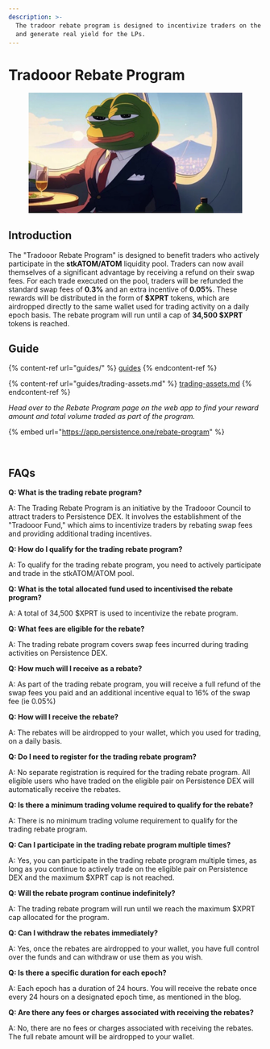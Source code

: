 ```yaml
---
description: >-
  The tradoor rebate program is designed to incentivize traders on the platform
  and generate real yield for the LPs.
---
```


# Tradooor Rebate Program

<figure><img src="../.gitbook/assets/image.webp" alt=""><figcaption></figcaption></figure>

## Introduction

The "Tradooor Rebate Program" is designed to benefit traders who actively participate in the **stkATOM/ATOM** liquidity pool. Traders can now avail themselves of a significant advantage by receiving a refund on their swap fees. For each trade executed on the pool, traders will be refunded the standard swap fees of **0.3%** and an extra incentive of **0.05%**. These rewards will be distributed in the form of **$XPRT** tokens, which are airdropped directly to the same wallet used for trading activity on a daily epoch basis. The rebate program will run until a cap of **34,500 $XPRT** tokens is reached.

## Guide

{% content-ref url="guides/" %}
[guides](guides/)
{% endcontent-ref %}

{% content-ref url="guides/trading-assets.md" %}
[trading-assets.md](guides/trading-assets.md)
{% endcontent-ref %}

_Head over to the Rebate Program page on the web app to find your reward amount and total volume traded as part of the program._

{% embed url="https://app.persistence.one/rebate-program" %}

<figure><img src="../.gitbook/assets/image (3).avif" alt=""><figcaption></figcaption></figure>

## FAQs

**Q: What is the trading rebate program?**

A: The Trading Rebate Program is an initiative by the Tradooor Council to attract traders to Persistence DEX. It involves the establishment of the "Tradooor Fund," which aims to incentivize traders by rebating swap fees and providing additional trading incentives.

**Q: How do I qualify for the trading rebate program?**

A: To qualify for the trading rebate program, you need to actively participate and trade in the stkATOM/ATOM pool.

**Q: What is the total allocated fund used to incentivised the rebate program?**

A: A total of 34,500 $XPRT is used to incentivize the rebate program.

**Q: What fees are eligible for the rebate?**

A: The trading rebate program covers swap fees incurred during trading activities on Persistence DEX.

**Q: How much will I receive as a rebate?**

A: As part of the trading rebate program, you will receive a full refund of the swap fees you paid and an additional incentive equal to 16% of the swap fee (ie 0.05%)

**Q: How will I receive the rebate?**

A: The rebates will be airdropped to your wallet, which you used for trading, on a daily basis.

**Q: Do I need to register for the trading rebate program?**

A: No separate registration is required for the trading rebate program. All eligible users who have traded on the eligible pair on Persistence DEX will automatically receive the rebates.

**Q: Is there a minimum trading volume required to qualify for the rebate?**

A: There is no minimum trading volume requirement to qualify for the trading rebate program.

**Q: Can I participate in the trading rebate program multiple times?**

A: Yes, you can participate in the trading rebate program multiple times, as long as you continue to actively trade on the eligible pair on Persistence DEX and the maximum $XPRT cap is not reached.

**Q: Will the rebate program continue indefinitely?**

A: The trading rebate program will run until we reach the maximum $XPRT cap allocated for the program.

**Q: Can I withdraw the rebates immediately?**

A: Yes, once the rebates are airdropped to your wallet, you have full control over the funds and can withdraw or use them as you wish.

**Q: Is there a specific duration for each epoch?**

A: Each epoch has a duration of 24 hours. You will receive the rebate once every 24 hours on a designated epoch time, as mentioned in the blog.

**Q: Are there any fees or charges associated with receiving the rebates?**

A: No, there are no fees or charges associated with receiving the rebates. The full rebate amount will be airdropped to your wallet.
